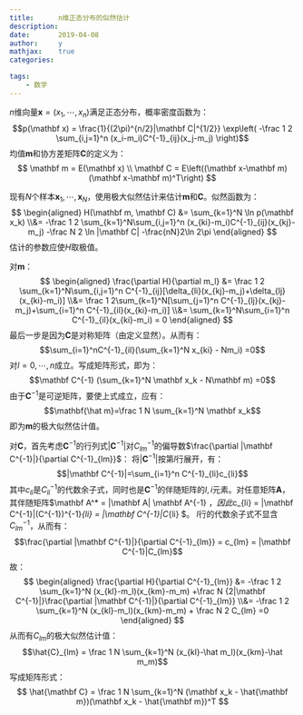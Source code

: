 ```yaml
---
title:      n维正态分布的似然估计
description: 
date:       2019-04-08
author:     y
mathjax:    true
categories:

tags:
    - 数学
---
```


$n$维向量$\mathbf x=(x_1,\cdots,x_n)$满足正态分布，概率密度函数为：
$$p(\mathbf x) = \frac{1}{(2\pi)^{n/2}|\mathbf C|^{1/2}} \exp\left( -\frac 1 2 \sum_{i,j=1}^n (x_i-m_i)C^{-1}_{ij}(x_j-m_j) \right)$$
均值$\mathbf m$和协方差矩阵$\mathbf C$的定义为：
$$
\mathbf m = E(\mathbf x)
\\ \mathbf C = E\left((\mathbf x-\mathbf m)(\mathbf x-\mathbf m)^T\right)
$$

现有$N$个样本$\mathbf x_1,\cdots,\mathbf x_N$，使用极大似然估计来估计$\mathbf m$和$\mathbf C$。似然函数为：
$$
\begin{aligned}
H(\mathbf m, \mathbf C) &= \sum_{k=1}^N \ln p(\mathbf x_k)
\\&= -\frac 1 2 \sum_{k=1}^N\sum_{i,j=1}^n (x_{ki}-m_i)C^{-1}_{ij}(x_{kj}-m_j) -\frac N 2 \ln |\mathbf C| -\frac{nN}2\ln 2\pi
\end{aligned}
$$
估计的参数应使$H$取极值。

对$\mathbf m$：
$$
\begin{aligned}
\frac{\partial H}{\partial m_l} &= \frac 1 2 \sum_{k=1}^N\sum_{i,j=1}^n C^{-1}_{ij}[\delta_{li}(x_{kj}-m_j)+\delta_{lj}(x_{ki}-m_i)]
\\&= \frac 1 2\sum_{k=1}^N[\sum_{j=1}^n C^{-1}_{lj}(x_{kj}-m_j)+\sum_{i=1}^n C^{-1}_{il}(x_{ki}-m_i)]
\\&= \sum_{k=1}^N\sum_{i=1}^n C^{-1}_{il}(x_{ki}-m_i) = 0
\end{aligned}
$$
最后一步是因为$\mathbf C$是对称矩阵（由定义显然）。从而有：
$$\sum_{i=1}^nC^{-1}_{il}(\sum_{k=1}^N x_{ki} - Nm_i) =0$$
对$l=0,\cdots,n$成立。写成矩阵形式，即为：
$$\mathbf C^{-1} (\sum_{k=1}^N \mathbf x_k - N\mathbf m) =0$$
由于$\mathbf C^{-1}$是可逆矩阵，要使上式成立，应有：
$$\mathbf{\hat m}=\frac 1 N \sum_{k=1}^N \mathbf x_k$$
即为$\mathbf m$的极大似然估计值。

对$\mathbf C$，首先考虑$\mathbf C^{-1}$的行列式$|\mathbf C^{-1}|$对$C^{-1}_{lm}$的偏导数$\frac{\partial |\mathbf C^{-1}|}{\partial C^{-1}_{lm}}$：
将$|\mathbf C^{-1}|$按第$l$行展开，有：
$$|\mathbf C^{-1}|=\sum_{i=1}^n C^{-1}_{li}c_{li}$$
其中$c_{li}$是$C^{-1}_{li}$的代数余子式，同时也是$\mathbf C^{-1}$的伴随矩阵的$l,i$元素。对任意矩阵$\mathbf A$，其伴随矩阵$\mathbf A^* = |\mathbf A| \mathbf A^{-1} $，因此$c_{li} = |\mathbf C^{-1}|(C^{-1})^{-1}_{li} = |\mathbf C^{-1}|C_{li} $。
$l$行的代数余子式不显含$C^{-1}_{lm}$，从而有：
$$\frac{\partial |\mathbf C^{-1}|}{\partial C^{-1}_{lm}} = c_{lm} = |\mathbf C^{-1}|C_{lm}$$
故：
$$
\begin{aligned}
\frac{\partial H}{\partial C^{-1}_{lm}} &= -\frac 1 2 \sum_{k=1}^N (x_{kl}-m_l)(x_{km}-m_m) +\frac N {2|\mathbf C^{-1}|}\frac{\partial |\mathbf C^{-1}|}{\partial C^{-1}_{lm}}
\\&= -\frac 1 2 \sum_{k=1}^N (x_{kl}-m_l)(x_{km}-m_m)  + \frac N 2 C_{lm} =0
\end{aligned}
$$
从而有$C_{lm}$的极大似然估计值：
$$\hat{C}_{lm} = \frac 1 N \sum_{k=1}^N (x_{kl}-\hat m_l)(x_{km}-\hat m_m)$$
写成矩阵形式：
$$ \hat{\mathbf C} = \frac 1 N \sum_{k=1}^N (\mathbf x_k - \hat{\mathbf m})(\mathbf x_k - \hat{\mathbf m})^T $$